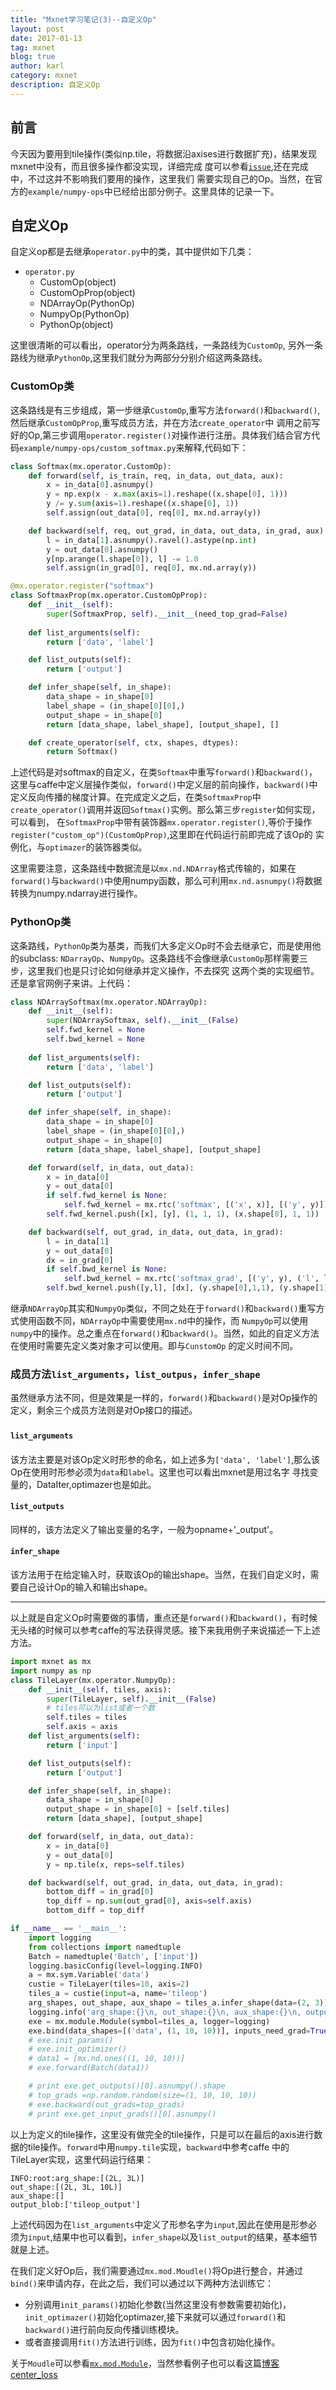 ```yaml
---
title: "Mxnet学习笔记(3)--自定义Op"
layout: post
date: 2017-01-13
tag: mxnet
blog: true
author: karl
category: mxnet
description: 自定义Op
---   
```


## 前言　　

今天因为要用到tile操作(类似np.tile，将数据沿axises进行数据扩充)，结果发现mxnet中没有，而且很多操作都没实现，详细完成
度可以参看[`issue`](https://github.com/dmlc/mxnet/issues/3200),还在完成中，不过这并不影响我们要用的操作，这里我们
需要实现自己的Op。当然，在官方的`example/numpy-ops`中已经给出部分例子。这里具体的记录一下。　　

## 自定义Op  

自定义op都是去继承`operator.py`中的类，其中提供如下几类：　　

* `operator.py`  
	* CustomOp(object)    
	* CustomOpProp(object)  
	* NDArrayOp(PythonOp)  
	* NumpyOp(PythonOp)  
	* PythonOp(object)    

这里很清晰的可以看出，operator分为两条路线，一条路线为`CustomOp`, 另外一条路线为继承`PythonOp`,这里我们就分为两部分分别介绍这两条路线。　　

### CustomOp类　　

这条路线是有三步组成，第一步继承`CustomOp`,重写方法`forward()`和`backward()`,然后继承`CustomOpProp`,重写成员方法，并在方法`create_operator`中
调用之前写好的Op,第三步调用`operator.register()`对操作进行注册。具体我们结合官方代码`example/numpy-ops/custom_softmax.py`来解释,代码如下：　　

```python
class Softmax(mx.operator.CustomOp):
    def forward(self, is_train, req, in_data, out_data, aux):
        x = in_data[0].asnumpy()
        y = np.exp(x - x.max(axis=1).reshape((x.shape[0], 1)))
        y /= y.sum(axis=1).reshape((x.shape[0], 1))
        self.assign(out_data[0], req[0], mx.nd.array(y))

    def backward(self, req, out_grad, in_data, out_data, in_grad, aux):
        l = in_data[1].asnumpy().ravel().astype(np.int)
        y = out_data[0].asnumpy()
        y[np.arange(l.shape[0]), l] -= 1.0
        self.assign(in_grad[0], req[0], mx.nd.array(y))

@mx.operator.register("softmax")
class SoftmaxProp(mx.operator.CustomOpProp):
    def __init__(self):
        super(SoftmaxProp, self).__init__(need_top_grad=False)
    
    def list_arguments(self):
        return ['data', 'label']

    def list_outputs(self):
        return ['output']

    def infer_shape(self, in_shape):
        data_shape = in_shape[0]
        label_shape = (in_shape[0][0],)
        output_shape = in_shape[0]
        return [data_shape, label_shape], [output_shape], []

    def create_operator(self, ctx, shapes, dtypes):
        return Softmax()
```


上述代码是对softmax的自定义，在类`Softmax`中重写`forward()`和`backward()`，这里与caffe中定义层操作类似，`forward()`中定义层的前向操作，`backward()`中
定义反向传播的梯度计算。在完成定义之后，在类`SoftmaxProp`中`create_operator()`调用并返回`Softmax()`实例。那么第三步`register`如何实现，可以看到，
在`SoftmaxProp`中带有装饰器`mx.operator.register()`,等价于操作`register("custom_op")(CustomOpProp)`,这里即在代码运行前即完成了该Op的
实例化，与`optimazer`的装饰器类似。　　

这里需要注意，这条路线中数据流是以`mx.nd.NDArray`格式传输的，如果在`forward()`与`backward()`中使用numpy函数，那么可利用`mx.nd.asnumpy()`将数据转换为numpy.ndarray进行操作。

### PythonOp类　　

这条路线，`PythonOp`类为基类，而我们大多定义Op时不会去继承它，而是使用他的subclass: `NDarrayOp`、`NumpyOp`。这条路线不会像继承`CustomOp`那样需要三步，这里我们也是只讨论如何继承并定义操作，不去探究
这两个类的实现细节。还是拿官网例子来讲。上代码：　　

```python
class NDArraySoftmax(mx.operator.NDArrayOp):
    def __init__(self):
        super(NDArraySoftmax, self).__init__(False)
        self.fwd_kernel = None
        self.bwd_kernel = None
    
    def list_arguments(self):
        return ['data', 'label']

    def list_outputs(self):
        return ['output']

    def infer_shape(self, in_shape):
        data_shape = in_shape[0]
        label_shape = (in_shape[0][0],)
        output_shape = in_shape[0]
        return [data_shape, label_shape], [output_shape]

    def forward(self, in_data, out_data):
        x = in_data[0]
        y = out_data[0]
        if self.fwd_kernel is None:
            self.fwd_kernel = mx.rtc('softmax', [('x', x)], [('y', y)])
        self.fwd_kernel.push([x], [y], (1, 1, 1), (x.shape[0], 1, 1))

    def backward(self, out_grad, in_data, out_data, in_grad):
        l = in_data[1]
        y = out_data[0]
        dx = in_grad[0]
        if self.bwd_kernel is None:
            self.bwd_kernel = mx.rtc('softmax_grad', [('y', y), ('l', l)], [('dx', dx)])
        self.bwd_kernel.push([y,l], [dx], (y.shape[0],1,1), (y.shape[1], 1, 1))
````  

继承`NDArrayOp`其实和`NumpyOp`类似，不同之处在于`forward()`和`backward()`重写方式使用函数不同，`NDArrayOp`中需要使用`mx.nd`中的操作，而
`NumpyOp`可以使用`numpy`中的操作。总之重点在`forward()`和`backward()`。当然，如此的自定义方法在使用时需要先定义类对象才可以使用。即与`CunstomOp`
的定义时间不同。　

### 成员方法`list_arguments`，`list_outpus`，`infer_shape`

虽然继承方法不同，但是效果是一样的，`forward()`和`backward()`是对Op操作的定义，剩余三个成员方法则是对Op接口的描述。　　

#### `list_arguments`  　　

该方法主要是对该Op定义时形参的命名，如上述多为`['data', 'label']`,那么该Op在使用时形参必须为`data`和`label`。这里也可以看出mxnet是用过名字
寻找变量的，DataIter,optimazer也是如此。　　

#### `list_outputs`  

同样的，该方法定义了输出变量的名字，一般为opname+'_output'。　　

#### `infer_shape`  

该方法用于在给定输入时，获取该Op的输出shape。当然，在我们自定义时，需要自己设计Op的输入和输出shape。　　

---  

以上就是自定义Op时需要做的事情，重点还是`forward()`和`backward()`，有时候无头绪的时候可以参考caffe的写法获得灵感。接下来我用例子来说描述一下上述方法。　　


```python
import mxnet as mx
import numpy as np
class TileLayer(mx.operator.NumpyOp):
    def __init__(self, tiles, axis):
        super(TileLayer, self).__init__(False)
        # tiles可以为list或者一个数
        self.tiles = tiles
        self.axis = axis
    def list_arguments(self):
        return ['input']

    def list_outputs(self):
        return ['output']

    def infer_shape(self, in_shape):
        data_shape = in_shape[0]
        output_shape = in_shape[0] + [self.tiles]
        return [data_shape], [output_shape]

    def forward(self, in_data, out_data):
        x = in_data[0]
        y = out_data[0]
        y = np.tile(x, reps=self.tiles)

    def backward(self, out_grad, in_data, out_data, in_grad):
        bottom_diff = in_grad[0]
        top_diff = np.sum(out_grad[0], axis=self.axis)
        bottom_diff = top_diff

if __name__ == '__main__':
    import logging
    from collections import namedtuple
    Batch = namedtuple('Batch', ['input'])
    logging.basicConfig(level=logging.INFO)
    a = mx.sym.Variable('data')
    custie = TileLayer(tiles=10, axis=2)
    tiles_a = custie(input=a, name='tileop')
    arg_shapes, out_shape, aux_shape = tiles_a.infer_shape(data=(2, 3))
    logging.info('arg_shape:{}\n, out_shape:{}\n, aux_shape:{}\n, output_blob:{}'.format(arg_shapes, out_shape, aux_shape, tiles_a.list_outputs()))
    exe = mx.module.Module(symbol=tiles_a, logger=logging)
    exe.bind(data_shapes=[('data', (1, 10, 10))], inputs_need_grad=True)
    # exe.init_params()
    # exe.init_optimizer()
    # data1 = [mx.nd.ones((1, 10, 10))]
    # exe.forward(Batch(data1))

    # print exe.get_outputs()[0].asnumpy().shape
    # top_grads =np.random.random(size=(1, 10, 10, 10))
    # exe.backward(out_grads=top_grads)
    # print exe.get_input_grads()[0].asnumpy()
````  

以上为定义的tile操作，这里没有做完全的tile操作，只是可以在最后的axis进行数据的tile操作。`forward`中用`numpy.tile`实现，`backward`中参考caffe
中的TileLayer实现，这里代码运行结果：　　

```
INFO:root:arg_shape:[(2L, 3L)]
out_shape:[(2L, 3L, 10L)]
aux_shape:[]
output_blob:['tileop_output']
```  

上述代码因为在`list_arguments`中定义了形参名字为`input`,因此在使用是形参必须为`input`,结果中也可以看到，`infer_shape`以及`list_output`的结果，基本细节就是上述。　　

在我们定义好Op后，我们需要通过`mx.mod.Moudle()`将Op进行整合，并通过`bind()`来申请内存，在此之后，我们可以通过以下两种方法训练它：　　

* 分别调用`init_params()`初始化参数(当然这里没有参数需要初始化)，`init_optimazer()`初始化optimazer,接下来就可以通过`forward()`和`backward()`进行前向反向传播训练模块。　　
* 或者直接调用`fit()`方法进行训练，因为`fit()`中包含初始化操作。　


关于`Moudle`可以参看[`mx.mod.Module`](http://mxnet.io/api/python/module.html)，当然参看例子也可以看这篇[博客center_loss](https://pangyupo.github.io/2016/10/16/mxnet-center-loss/)



